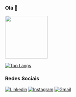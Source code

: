 ### Olá 👋

<div align=>
  <a href="https://github.com/lauansantana">
  <img height="138em" src="https://github-readme-stats.vercel.app/api?username=lauansantana&show_icons=true&theme=dark&include_all_commits=true&count_private=true"/>
    
[![Top Langs](https://github-readme-stats.vercel.app/api/top-langs/?username=lauansantana&layout=compact&theme=dark)](https://github.com/anuraghazra/github-readme-stats)

  
  

### Redes Sociais

[![Linkedin](https://img.shields.io/badge/LinkedIn-0077B5?style=for-the-badge&logo=linkedin&logoColor=white)](https://www.linkedin.com/in/lauan-santana-9491a3186/)
[![Instagram](https://img.shields.io/badge/Instagram-E4405F?style=for-the-badge&logo=instagram&logoColor=white)](https://www.instagram.com/lauansantana_/)
[![Gmail](https://img.shields.io/badge/Gmail-D14836?style=for-the-badge&logo=gmail&logoColor=white)](lauansantana2@gmail.com)
